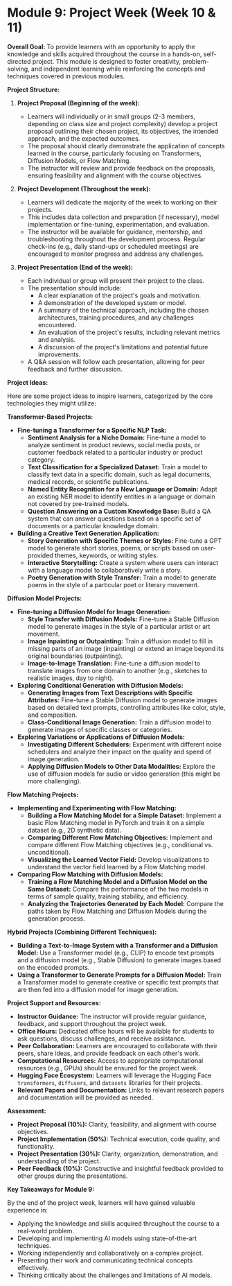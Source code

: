 # **Module 9: Project Week (Week 10 & 11)**

**Overall Goal:** To provide learners with an opportunity to apply the knowledge and skills acquired throughout the course in a hands-on, self-directed project. This module is designed to foster creativity, problem-solving, and independent learning while reinforcing the concepts and techniques covered in previous modules.

**Project Structure:**

1. **Project Proposal (Beginning of the week):**
    *   Learners will individually or in small groups (2-3 members, depending on class size and project complexity) develop a project proposal outlining their chosen project, its objectives, the intended approach, and the expected outcomes.
    *   The proposal should clearly demonstrate the application of concepts learned in the course, particularly focusing on Transformers, Diffusion Models, or Flow Matching.
    *   The instructor will review and provide feedback on the proposals, ensuring feasibility and alignment with the course objectives.

2. **Project Development (Throughout the week):**
    *   Learners will dedicate the majority of the week to working on their projects.
    *   This includes data collection and preparation (if necessary), model implementation or fine-tuning, experimentation, and evaluation.
    *   The instructor will be available for guidance, mentorship, and troubleshooting throughout the development process. Regular check-ins (e.g., daily stand-ups or scheduled meetings) are encouraged to monitor progress and address any challenges.

3. **Project Presentation (End of the week):**
    *   Each individual or group will present their project to the class.
    *   The presentation should include:
        *   A clear explanation of the project's goals and motivation.
        *   A demonstration of the developed system or model.
        *   A summary of the technical approach, including the chosen architectures, training procedures, and any challenges encountered.
        *   An evaluation of the project's results, including relevant metrics and analysis.
        *   A discussion of the project's limitations and potential future improvements.
    *   A Q\&A session will follow each presentation, allowing for peer feedback and further discussion.

**Project Ideas:**

Here are some project ideas to inspire learners, categorized by the core technologies they might utilize:

**Transformer-Based Projects:**

*   **Fine-tuning a Transformer for a Specific NLP Task:**
    *   **Sentiment Analysis for a Niche Domain:** Fine-tune a model to analyze sentiment in product reviews, social media posts, or customer feedback related to a particular industry or product category.
    *   **Text Classification for a Specialized Dataset:** Train a model to classify text data in a specific domain, such as legal documents, medical records, or scientific publications.
    *   **Named Entity Recognition for a New Language or Domain:** Adapt an existing NER model to identify entities in a language or domain not covered by pre-trained models.
    *   **Question Answering on a Custom Knowledge Base:** Build a QA system that can answer questions based on a specific set of documents or a particular knowledge domain.
*   **Building a Creative Text Generation Application:**
    *   **Story Generation with Specific Themes or Styles:** Fine-tune a GPT model to generate short stories, poems, or scripts based on user-provided themes, keywords, or writing styles.
    *   **Interactive Storytelling:** Create a system where users can interact with a language model to collaboratively write a story.
    *   **Poetry Generation with Style Transfer:** Train a model to generate poems in the style of a particular poet or literary movement.

**Diffusion Model Projects:**

*   **Fine-tuning a Diffusion Model for Image Generation:**
    *   **Style Transfer with Diffusion Models:** Fine-tune a Stable Diffusion model to generate images in the style of a particular artist or art movement.
    *   **Image Inpainting or Outpainting:** Train a diffusion model to fill in missing parts of an image (inpainting) or extend an image beyond its original boundaries (outpainting).
    *   **Image-to-Image Translation:** Fine-tune a diffusion model to translate images from one domain to another (e.g., sketches to realistic images, day to night).
*   **Exploring Conditional Generation with Diffusion Models:**
    *   **Generating Images from Text Descriptions with Specific Attributes:** Fine-tune a Stable Diffusion model to generate images based on detailed text prompts, controlling attributes like color, style, and composition.
    *   **Class-Conditional Image Generation:** Train a diffusion model to generate images of specific classes or categories.
*   **Exploring Variations or Applications of Diffusion Models:**
    *   **Investigating Different Schedulers:** Experiment with different noise schedulers and analyze their impact on the quality and speed of image generation.
    *   **Applying Diffusion Models to Other Data Modalities:** Explore the use of diffusion models for audio or video generation (this might be more challenging).

**Flow Matching Projects:**

*   **Implementing and Experimenting with Flow Matching:**
    *   **Building a Flow Matching Model for a Simple Dataset:** Implement a basic Flow Matching model in PyTorch and train it on a simple dataset (e.g., 2D synthetic data).
    *   **Comparing Different Flow Matching Objectives:** Implement and compare different Flow Matching objectives (e.g., conditional vs. unconditional).
    *   **Visualizing the Learned Vector Field:** Develop visualizations to understand the vector field learned by a Flow Matching model.
*   **Comparing Flow Matching with Diffusion Models:**
    *   **Training a Flow Matching Model and a Diffusion Model on the Same Dataset:** Compare the performance of the two models in terms of sample quality, training stability, and efficiency.
    *   **Analyzing the Trajectories Generated by Each Model:** Compare the paths taken by Flow Matching and Diffusion Models during the generation process.

**Hybrid Projects (Combining Different Techniques):**

*   **Building a Text-to-Image System with a Transformer and a Diffusion Model:** Use a Transformer model (e.g., CLIP) to encode text prompts and a diffusion model (e.g., Stable Diffusion) to generate images based on the encoded prompts.
*   **Using a Transformer to Generate Prompts for a Diffusion Model:** Train a Transformer model to generate creative or specific text prompts that are then fed into a diffusion model for image generation.

**Project Support and Resources:**

*   **Instructor Guidance:** The instructor will provide regular guidance, feedback, and support throughout the project week.
*   **Office Hours:** Dedicated office hours will be available for students to ask questions, discuss challenges, and receive assistance.
*   **Peer Collaboration:** Learners are encouraged to collaborate with their peers, share ideas, and provide feedback on each other's work.
*   **Computational Resources:** Access to appropriate computational resources (e.g., GPUs) should be ensured for the project week.
*   **Hugging Face Ecosystem:** Learners will leverage the Hugging Face `transformers`, `diffusers`, and `datasets` libraries for their projects.
*   **Relevant Papers and Documentation:** Links to relevant research papers and documentation will be provided as needed.

**Assessment:**

*   **Project Proposal (10%):** Clarity, feasibility, and alignment with course objectives.
*   **Project Implementation (50%):** Technical execution, code quality, and functionality.
*   **Project Presentation (30%):** Clarity, organization, demonstration, and understanding of the project.
*   **Peer Feedback (10%):** Constructive and insightful feedback provided to other groups during the presentations.

**Key Takeaways for Module 9:**

By the end of the project week, learners will have gained valuable experience in:

*   Applying the knowledge and skills acquired throughout the course to a real-world problem.
*   Developing and implementing AI models using state-of-the-art techniques.
*   Working independently and collaboratively on a complex project.
*   Presenting their work and communicating technical concepts effectively.
*   Thinking critically about the challenges and limitations of AI models.